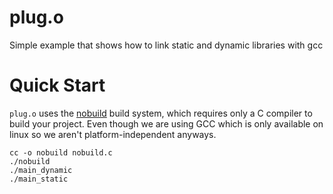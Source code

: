 # plug.o
Simple example that shows how to link static and dynamic libraries with gcc

# Quick Start

`plug.o` uses the [nobuild](https://github.com/tsoding/nobuild) build system,
which requires only a C compiler to build your project.
Even though we are using GCC which is only available on linux so we aren't platform-independent anyways.

```console
cc -o nobuild nobuild.c
./nobuild
./main_dynamic
./main_static
```
